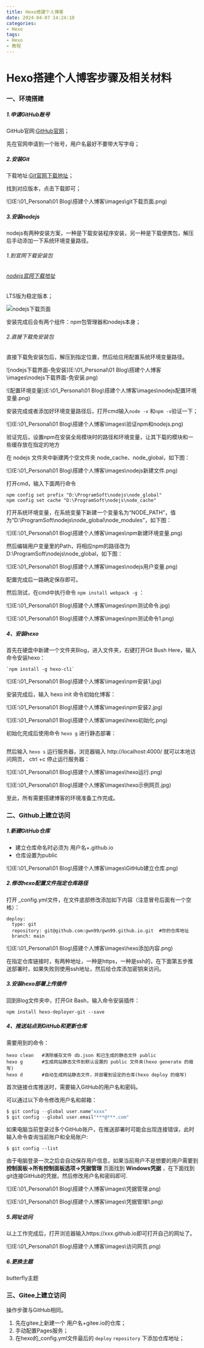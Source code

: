```yaml
---
title: Hexo搭建个人博客
date: 2024-04-07 14:24:18
categories: 
- Hexo
tags: 
- Hexo
- 教程
---
```


# Hexo搭建个人博客步骤及相关材料



### 一、环境搭建

##### 1.申请GitHub账号 

GitHub官网:[GitHub官网](https://github.com/)；

先在官网申请到一个账号，用户名最好不要带大写字母；

##### 2.安装Git

下载地址:[Git官网下载地址](https://git-scm.com/downloads)；

找到对应版本，点击下载即可；

![](E:\01_Personal\01 Blog\搭建个人博客\images\git下载页面.png)

##### 3.安装nodejs

nodejs有两种安装方案，一种是下载安装程序安装，另一种是下载便携包，解压后手动添加一下系统环境变量路径。

###### 1.到官网下载安装包

###### [nodejs官网下载地址](https://nodejs.org/en/download)

LTS版为稳定版本；

<img src="E:\01_Personal\01 Blog\搭建个人博客\images\nodejs下载页面.png" alt="nodejs下载页面" style="zoom:100%;" />

安装完成后会有两个组件：npm包管理器和nodejs本身；

###### 2.直接下载免安装包

直接下载免安装包后，解压到指定位置，然后给应用配置系统环境变量路径。

![nodejs下载界面-免安装](E:\01_Personal\01 Blog\搭建个人博客\images\nodejs下载界面-免安装.png)



![配置环境变量](E:\01_Personal\01 Blog\搭建个人博客\images\nodejs配置环境变量.png)

安装完成或者添加好环境变量路径后，打开cmd输入`node -v` 和`npm -v`验证一下；

![](E:\01_Personal\01 Blog\搭建个人博客\images\验证npm和nodejs.png)

验证完后，设置npm在安装全局模块时的路径和环境变量，让其下载的模块和一些缓存放在指定的地方

在 nodejs 文件夹中新建两个空文件夹 node_cache、node_global，如下图：

![](E:\01_Personal\01 Blog\搭建个人博客\images\nodejs新建文件.png)

打开cmd，输入下面两行命令

```text
npm config set prefix "D:\ProgramSoft\nodejs\node_global"
npm config set cache "D:\ProgramSoft\nodejs\node_cache"
```

打开系统环境变量，在系统变量下新建一个变量名为“NODE_PATH”，值为“D:\ProgramSoft\nodejs\node_global\node_modules”，如下图：

![](E:\01_Personal\01 Blog\搭建个人博客\images\npm新建环境变量.png)

然后编辑用户变量里的Path，将相应npm的路径改为D:\ProgramSoft\nodejs\node_global，如下图：

![](E:\01_Personal\01 Blog\搭建个人博客\images\nodejs用户变量.png)

配置完成后一路确定保存即可。

然后测试，在cmd中执行命令 ` npm install webpack -g ` ：



![](E:\01_Personal\01 Blog\搭建个人博客\images\npm测试命令.jpg)

![](E:\01_Personal\01 Blog\搭建个人博客\images\npm测试命令1.png)



##### 4、安装hexo

首先在硬盘中新建一个文件夹Blog，进入文件夹，右键打开Git Bush Here，输入命令安装hexo：

```
`npm install -g hexo-cli`
```

![](E:\01_Personal\01 Blog\搭建个人博客\images\npm安装1.jpg)

安装完成后，输入 hexo init 命令初始化博客：

![](E:\01_Personal\01 Blog\搭建个人博客\images\npm安装2.jpg)

![](E:\01_Personal\01 Blog\搭建个人博客\images\hexo初始化.png)

初始化完成后使用命令 `hexo g` 进行静态部署：

![]()

然后输入 `hexo s` 运行服务器，浏览器输入 http://localhost:4000/ 就可以本地访问网页， ctrl +c 停止运行服务器：

![](E:\01_Personal\01 Blog\搭建个人博客\images\hexo运行.png)

![](E:\01_Personal\01 Blog\搭建个人博客\images\hexo示例网页.jpg)

至此，所有需要搭建博客的环境准备工作完成。

### 二、Github上建立访问

##### 1.新建GitHub仓库

- 建立仓库命名时必须为 用户名+.github.io
- 仓库设置为public

![](E:\01_Personal\01 Blog\搭建个人博客\images\GitHub建立仓库.png)

##### 2.修改hexo配置文件指定仓库路径

打开 _config.yml文件，在文件底部修改添加如下内容（注意冒号后面有一个空格）：

```text
deploy:
  type: git
  repository: git@github.com:gwn99/gwn99.github.io.git  #你的仓库地址
  branch: main
```

![](E:\01_Personal\01 Blog\搭建个人博客\images\hexo添加内容.png)

在指定仓库链接时，有两种地址，一种是https，一种是ssh的，在下面第五步推送部署时，如果失败则使用ssh地址，然后给仓库添加密钥来访问。

##### 3.安装hexo部署上传插件

回到Blog文件夹中，打开Git Bash，输入命令安装插件：

```text
npm install hexo-deployer-git --save
```



##### 4、推送站点到GitHub和更新仓库

需要用到的命令：

```text
hexo clean   #清除缓存文件 db.json 和已生成的静态文件 public
hexo g       #生成网站静态文件到默认设置的 public 文件夹(hexo generate 的缩写)
hexo d       #自动生成网站静态文件，并部署到设定的仓库(hexo deploy 的缩写)
```

首次链接仓库推送时，需要输入GitHub的用户名和密码。

可以通过以下命令修改用户名和邮箱：

```c
$ git config --global user.name"xxxx"
$ git config --global user.email"***@***.com"
```

如果电脑当前登录过多个GitHub账户，在推送部署时可能会出现连接错误，此时输入命令查询当前账户和全局账户:

```
$ git config --list
```

由于电脑登录一次之后会自动保存用户信息，如果当前用户不是想要的用户需要到**控制面板->所有控制面板选项->凭据管理** 页面找到 **Windows凭据** ，在下面找到git连接GitHub的凭据，然后修改用户名和密码即可.

![](E:\01_Personal\01 Blog\搭建个人博客\images\凭据管理.png)

![](E:\01_Personal\01 Blog\搭建个人博客\images\凭据管理1.png)



##### 5.网址访问

以上工作完成后，打开浏览器输入https://xxx.github.io即可打开自己的网址了。

![](E:\01_Personal\01 Blog\搭建个人博客\images\访问网页.png)

##### 6.更换主题

butterfly主题



### 三、Gitee上建立访问

操作步骤与GitHub相同。

1. 先在gitee上新建一个 用户名+gitee.io的仓库；
2. 手动配置Pages服务；
3. 在hexo的_config.yml文件最后的 `deploy` `repository` 下添加仓库地址；

